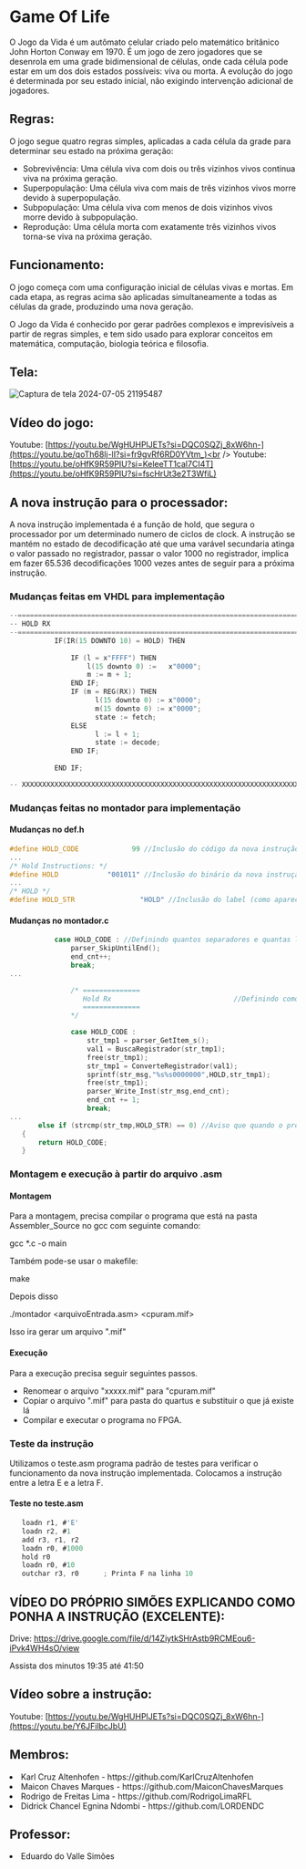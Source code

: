 # Game Of Life
O Jogo da Vida é um autômato celular criado pelo matemático britânico John Horton Conway em 1970. É um jogo de zero jogadores que se desenrola em uma grade bidimensional de células, onde cada célula pode estar em um dos dois estados possíveis: viva ou morta. A evolução do jogo é determinada por seu estado inicial, não exigindo intervenção adicional de jogadores.

## Regras:
O jogo segue quatro regras simples, aplicadas a cada célula da grade para determinar seu estado na próxima geração:
- Sobrevivência: Uma célula viva com dois ou três vizinhos vivos continua viva na próxima geração.
- Superpopulação: Uma célula viva com mais de três vizinhos vivos morre devido à superpopulação.
- Subpopulação: Uma célula viva com menos de dois vizinhos vivos morre devido à subpopulação.
- Reprodução: Uma célula morta com exatamente três vizinhos vivos torna-se viva na próxima geração.

## Funcionamento:
O jogo começa com uma configuração inicial de células vivas e mortas. Em cada etapa, as regras acima são aplicadas simultaneamente a todas as células da grade, produzindo uma nova geração.

O Jogo da Vida é conhecido por gerar padrões complexos e imprevisíveis a partir de regras simples, e tem sido usado para explorar conceitos em matemática, computação, biologia teórica e filosofia.

## Tela:
![Captura de tela 2024-07-05 21195487](https://github.com/RodrigoLimaRFL/SSC0119-Game_Of_Life/assets/118189820/55f93f37-f6b2-40ab-a750-10e6cf93df33)


## Vídeo do jogo:
Youtube: [https://youtu.be/WgHUHPlJETs?si=DQC0SQZj_8xW6hn-](https://youtu.be/qoTh68lj-lI?si=fr9gvRf6RD0YVtm_)<br />
Youtube: [https://youtu.be/oHfK9R59PIU?si=KeleeTT1cal7CI4T](https://youtu.be/oHfK9R59PIU?si=fscHrUt3e2T3WfiL)

## A nova instrução para o processador:
A nova instrução implementada é a função de hold, que segura o processador por um determinado numero de ciclos de clock. A instrução se mantém no estado de decodificação até que uma varável secundaria atinga o valor passado no registrador, passar o valor 1000 no registrador, implica em fazer 65.536 decodificações 1000 vezes antes de seguir para a próxima instrução.

### Mudanças feitas em VHDL para implementação

 ```c
--========================================================================
-- HOLD RX
--========================================================================			
			IF(IR(15 DOWNTO 10) = HOLD) THEN
				
				IF (l = x"FFFF") THEN
					l(15 downto 0) :=	x"0000";
					m := m + 1;
				END IF;
				IF (m = REG(RX)) THEN
					  l(15 downto 0) :=	x"0000";  
					  m(15 downto 0) :=	x"0000";
					  state := fetch;
				ELSE
					  l := l + 1;
					  state := decode;
				END IF;
					
			END IF;		

-- XXXXXXXXXXXXXXXXXXXXXXXXXXXXXXXXXXXXXXXXXXXXXXXXXXXXXXXXXXXXXXXXXXXXXXX	
```

### Mudanças feitas no montador para implementação

#### Mudanças no def.h

 ```c
#define HOLD_CODE             99 //Inclusão do código da nova instrução
...
/* Hold Instructions: */
#define HOLD            "001011" //Inclusão do binário da nova instrução
...
/* HOLD */
#define HOLD_STR                "HOLD" //Inclusão do label (como aparecerá no código) a nova instrução
```

#### Mudanças no montador.c

 ```c
            case HOLD_CODE : //Definindo quantos separadores e quantas linhas minha instrução vai precisar
                parser_SkipUntilEnd();
                end_cnt++;
                break;
...

                /* ==============
                   Hold Rx                              //Definindo como a instrução deve ser montada
                   ==============
                */

                case HOLD_CODE :
                    str_tmp1 = parser_GetItem_s();
                    val1 = BuscaRegistrador(str_tmp1);
                    free(str_tmp1);
                    str_tmp1 = ConverteRegistrador(val1);
                    sprintf(str_msg,"%s%s0000000",HOLD,str_tmp1);
                    free(str_tmp1);
                    parser_Write_Inst(str_msg,end_cnt);
                    end_cnt += 1;
                    break;
...
        else if (strcmp(str_tmp,HOLD_STR) == 0) //Aviso que quando o programa encontrar a palavra hold, ele deve montar a instrução HOLD_CODE
    {
        return HOLD_CODE;
    }
```

### Montagem e execução à partir do arquivo .asm

#### Montagem

Para a montagem, precisa compilar o programa que está na pasta Assembler_Source no gcc com seguinte comando:

 gcc *.c -o main

 Também pode-se usar o makefile:
 
 make
  
 Depois disso
 
 ./montador <arquivoEntrada.asm> <cpuram.mif>
 
Isso ira gerar um arquivo ".mif"
 
 #### Execução
 
 Para a execução precisa seguir seguintes passos.

 - Renomear o arquivo "xxxxx.mif" para "cpuram.mif"
 - Copiar o arquivo ".mif" para pasta do quartus e substituir o que já existe lá
 - Compilar e executar o programa no FPGA.

### Teste da instrução

Utilizamos o teste.asm programa padrão de testes para verificar o funcionamento da nova instrução implementada. Colocamos a instrução entre a letra E e a letra F.

#### Teste no teste.asm

 ```c
	loadn r1, #'E'
	loadn r2, #1
	add r3, r1, r2
	loadn r0, #1000
	hold r0
	loadn r0, #10
	outchar r3, r0		; Printa F na linha 10
```

## VÍDEO DO PRÓPRIO SIMÕES EXPLICANDO COMO PONHA A INSTRUÇÃO (EXCELENTE):
Drive: https://drive.google.com/file/d/14ZiytkSHrAstb9RCMEou6-iPvk4WH4sO/view

Assista dos minutos 19:35 até 41:50

## Vídeo sobre a instrução:
Youtube: [https://youtu.be/WgHUHPlJETs?si=DQC0SQZj_8xW6hn-](https://youtu.be/Y6JFilbcJbU)

<h2>Membros:</h2>

<li> Karl Cruz Altenhofen - https://github.com/KarlCruzAltenhofen </li>
<li> Maicon Chaves Marques - https://github.com/MaiconChavesMarques </li>
<li> Rodrigo de Freitas Lima - https://github.com/RodrigoLimaRFL </li>
<li> Didrick Chancel Egnina Ndombi - https://github.com/LORDENDC </li>

<h2>Professor:</h2>

<li> Eduardo do Valle Simões </li>
